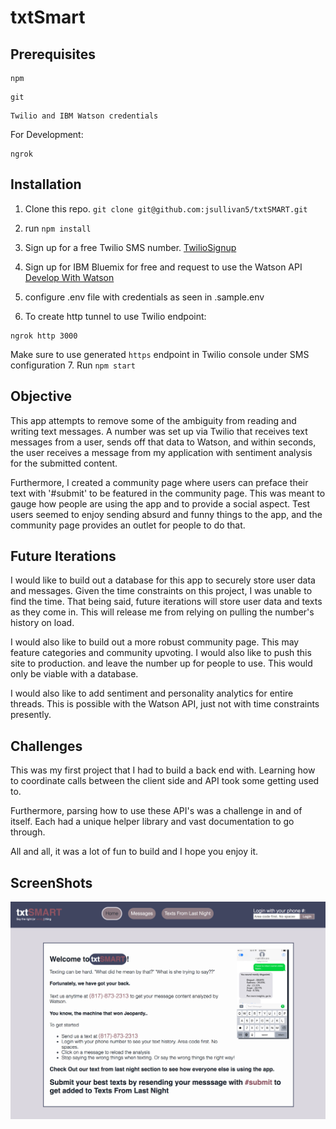 # txtSmart

## Prerequisites

```
npm
```

```
git
```
```
Twilio and IBM Watson credentials
```
For Development:
```
ngrok
```

## Installation

  1. Clone this repo. `git clone git@github.com:jsullivan5/txtSMART.git`
  2. run `npm install`
  3. Sign up for a free Twilio SMS number.
    [TwilioSignup](https://www.twilio.com)
  4. Sign up for IBM Bluemix for free and request to use the Watson API
    [Develop With Watson](https://www.ibm.com/watson/developer/)
  5. configure .env file with credentials as seen in .sample.env

  6. To create http tunnel to use Twilio endpoint:
  ```
  ngrok http 3000
  ```
  Make sure to use generated `https` endpoint in Twilio console under SMS configuration
  7. Run `npm start`

## Objective

This app attempts to remove some of the ambiguity from reading and writing text messages.  A number was set up via Twilio that receives text messages from a user, sends off that data to Watson, and within seconds, the user receives a message from my application with sentiment analysis for the submitted content.

Furthermore, I created a community page where users can preface their text with '#submit' to be featured in the community page.  This was meant to gauge how people are using the app and to provide a social aspect.  Test users seemed to enjoy sending absurd and funny things to the app, and the community page provides an outlet for people to do that.

## Future Iterations

I would like to build out a database for this app to securely store user data and messages.  Given the time constraints on this project, I was unable to find the time.  That being said, future iterations will store user data and texts as they come in.  This will release me from relying on pulling the number's history on load.  

I would also like to build out a more robust community page.  This may feature categories and community upvoting.  I would also like to push this site to production.  and leave the number up for people to use.  This would only be viable with a database.  

I would also like to add sentiment and personality analytics for entire threads.  This is possible with the Watson API, just not with time constraints presently.

## Challenges

This was my first project that I had to build a back end with.  Learning how to coordinate calls between the client side and API took some getting used to.  

Furthermore, parsing how to use these API's was a challenge in and of itself.  Each had a unique helper library and vast documentation to go through.  

All and all, it was a lot of fun to build and I hope you enjoy it.

## ScreenShots

![](./resources/screenshot.png "Home Page")

